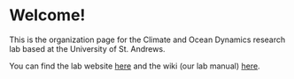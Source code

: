 # Welcome!
This is the organization page for the Climate and Ocean Dynamics research lab based at the University of St. Andrews.

You can find the lab website [here](codyn-standrews.github.io) and the wiki (our lab manual) [here](https://github.com/CODyn-StAndrews/CODyn-StAndrews.github.io/wiki).
